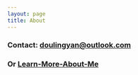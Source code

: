```yaml
---
layout: page
title: About
---
```


### Contact: doulingyan@outlook.com


### Or [Learn-More-About-Me](http://lingyea.xyz/me/)
